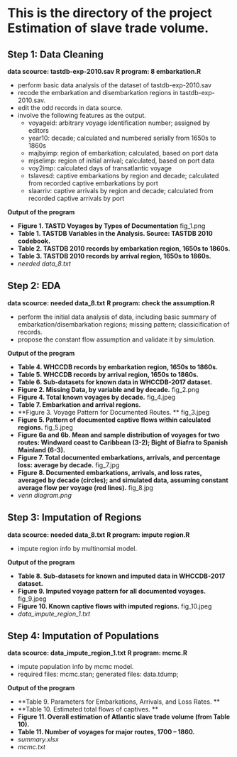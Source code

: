 # This is the directory of the project Estimation of slave trade volume.
## Step 1: Data Cleaning
**data scource: tastdb-exp-2010.sav**
**R program: 8 embarkation.R**
* perform basic data analysis of the dataset of tastdb-exp-2010.sav
* recode the embarkation and disembarkation regions in tastdb-exp-2010.sav.
* edit the odd records in data source.
* involve the following features as the output.
  * voyageid: arbitrary voyage identification number; assigned by editors 
  * year10: decade; calculated and numbered serially from 1650s to 1860s 
  * majbyimp: region of embarkation; calculated, based on port data 
  * mjselimp: region of initial arrival; calculated, based on port data 
  * voy2imp: calculated days of transatlantic voyage  
  * tslavesd: captive embarkations by region and decade; calculated from recorded captive embarkations by port 
  * slaarriv: captive arrivals by region and decade; calculated from recorded captive arrivals by port 

**Output of the program**
* **Figure 1. TASTD Voyages by Types of Documentation** fig_1.png
* **Table 1. TASTDB Variables in the Analysis. Source: TASTDB 2010 codebook.**
* **Table 2. TASTDB 2010 records by embarkation region, 1650s to 1860s.**
* **Table 3. TASTDB 2010 records by arrival region, 1650s to 1860s.**
* *needed data_8.txt*

## Step 2: EDA
**data scource: needed data_8.txt**
**R program: check the assumption.R**
* perform the initial data analysis of data, including basic summary of embarkation/disembarkation regions; missing pattern; classicification of records.
* propose the constant flow assumption and validate it by simulation.

**Output of the program**
* **Table 4. WHCCDB records by embarkation region, 1650s to 1860s.**
* **Table 5. WHCCDB records by arrival region, 1650s to 1860s.**
* **Table 6. Sub-datasets for known data in WHCCDB-2017 dataset.**
* **Figure 2. Missing Data, by variable and by decade.**   fig_2.png
* **Figure 4. Total known voyages by decade.**   fig_4.jpeg
* **Table 7. Embarkation and arrival regions.**
* **Figure 3. Voyage Pattern for Documented Routes. ** fig_3.jpeg
* **Figure 5. Pattern of documented captive flows within calculated regions.**   fig_5.jpeg
* **Figure 6a and 6b. Mean and sample distribution of voyages for two routes: Windward coast to Caribbean (3-2); Bight of Biafra to Spanish Mainland (6-3).** 
* **Figure 7. Total documented embarkations, arrivals, and percentage loss: average by decade.**   fig_7.jpg
* **Figure 8. Documented embarkations, arrivals, and loss rates, averaged by decade (circles); and simulated data, assuming constant average flow per voyage (red lines).** fig_8.jpg
* *venn diagram.png*

## Step 3: Imputation of Regions
**data scource: needed data_8.txt**
**R program: impute region.R**
* impute region info by multinomial model.

**Output of the program**
* **Table 8. Sub-datasets for known and imputed data in WHCCDB-2017 dataset.**
* **Figure 9. Imputed voyage pattern for all documented voyages.**  fig_9.jpeg
* **Figure 10. Known captive flows with imputed regions.**  fig_10.jpeg
* *data_impute_region_1.txt*

## Step 4: Imputation of Populations
**data scource: data_impute_region_1.txt**
**R program: mcmc.R**
* impute population info by mcmc model.
* required files: mcmc.stan; generated files: data.tdump; 

**Output of the program**
* **Table 9. Parameters for Embarkations, Arrivals, and Loss Rates. ** 
* **Table 10. Estimated total flows of captives. **
* **Figure 11. Overall estimation of Atlantic slave trade volume (from Table 10).**
* **Table 11. Number of voyages for major routes, 1700 – 1860.**
* *summary.xlsx*
* *mcmc.txt*
